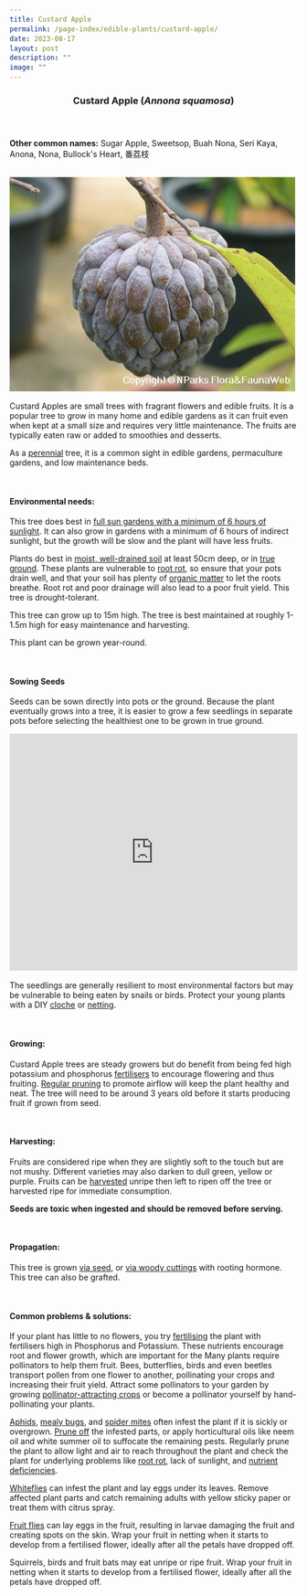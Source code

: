 ```yaml
---
title: Custard Apple
permalink: /page-index/edible-plants/custard-apple/
date: 2023-08-17
layout: post
description: ""
image: ""
---
```

<header>
	<h3>Custard Apple (<em>Annona squamosa</em>)</h3>
</header>
	
<section>
	<p><strong>Other common names:</strong> Sugar Apple, Sweetsop, Buah Nona, Seri Kaya, Anona, Nona, Bullock's Heart, 番荔枝</p>
	<br>
</section>

<section>
	<img title="Photo by Flora and Fauna Web." src="/images/Plants/custardapple_ffw.jfif">
	<p>Custard Apples are small trees with fragrant flowers and edible fruits. It is a popular tree to grow in many home and edible gardens as it can fruit even when kept at a small size and requires very little maintenance. The fruits are typically eaten raw or added to smoothies and desserts.</p>
	<p>As a <a href="/learn-more-about-gardening/glossary/#p">perennial</a> tree, it is a common sight in edible gardens, permaculture gardens, and low maintenance beds.</p>       
	<br>
</section>

<section>
	<h4>Environmental needs:</h4>
	<p>This tree does best in <a href="/page-index/horticulture-techniques/gauging-light">full sun gardens with a minimum of 6 hours of sunlight</a>. It can also grow in gardens with a minimum of 6 hours of indirect sunlight, but the growth will be slow and the plant will have less fruits.</p>
	<p>Plants do best in <a href="/page-index/horticulture-techniques/soil">moist, well-drained soil</a> at least 50cm deep, or in <a href="/page-index/horticulture-techniques/true-ground">true ground</a>. These plants are vulnerable to <a href="/page-index/plant-problems/root-rot">root rot</a>, so ensure that your pots drain well, and that your soil has plenty of <a href="/page-index/horticulture-techniques/soil-amendments">organic matter</a> to let the roots breathe. Root rot and poor drainage will also lead to a poor fruit yield. This tree is drought-tolerant.</p>
	<p>This tree can grow up to 15m high. The tree is best maintained at roughly 1-1.5m high for easy maintenance and harvesting.</p>
	<p>This plant can be grown year-round.</p>
	<br>
</section>

<section>
	<h4>Sowing Seeds</h4>
	<p>Seeds can be sown directly into pots or the ground. Because the plant eventually grows into a tree, it is easier to grow a few seedlings in separate pots before selecting the healthiest one to be grown in true ground.</p>
	<iframe width="100%" height="415" src="https://www.youtube.com/embed/x7J87wY7U6s" title="YouTube video player" frameborder="0" allow="accelerometer; autoplay; clipboard-write; encrypted-media; gyroscope; picture-in-picture; web-share" allowfullscreen=""></iframe>	<br>
	<p>The seedlings are generally resilient to most environmental factors but may be vulnerable to being eaten by snails or birds. Protect your young plants with a DIY <a href="/page-index/horticulture-techniques/cloches">cloche</a> or <a href="/page-index/hardscapes/netting">netting</a>.</p>
	<br>
</section>

<section>
  <h4>Growing:</h4>
	<p>Custard Apple trees are steady growers but do benefit from being fed high potassium and phosphorus <a href="/page-index/horticulture-techniques/fertilising">fertilisers</a> to encourage flowering and thus fruiting. <a href="/page-index/horticulture-techniques/pruning">Regular pruning</a> to promote airflow will keep the plant healthy and neat. 
The tree will need to be around 3 years old before it starts producing fruit if grown from seed.</p>
	<br>
</section>

<section>
	<h4>Harvesting:</h4>
	<p>Fruits are considered ripe when they are slightly soft to the touch but are not mushy. Different varieties may also darken to dull green, yellow or purple. Fruits can be <a href="/page-index/horticulture-techniques/harvesting-hygiene">harvested</a> unripe then left to ripen off the tree or harvested ripe for immediate consumption.</p>
	<p><b>Seeds are toxic when ingested and should be removed before serving.</b></p>
	<br>
</section>

<section>
	<h4>Propagation:</h4>
	<p>This tree is grown <a href="/page-index/horticulture-techniques/propagating-by-seeds">via seed</a>, or <a href="/page-index/horticulture-techniques/propagation-by-cuttings">via woody cuttings</a> with rooting hormone. This tree can also be grafted.</p>
	<br>
</section>

<section>
	<h4>Common problems &amp; solutions:</h4>
	<p>If your plant has little to no flowers, you try <a href="/page-index/horticulture-techniques/fertilising">fertilising</a> the plant with fertilisers high in Phosphorus and Potassium. These nutrients encourage root and flower growth, which are important for the Many plants require pollinators to help them fruit. Bees, butterflies, birds and even beetles transport pollen from one flower to another, pollinating your crops and increasing their fruit yield. Attract some pollinators to your garden by growing <a href="/page-index/glossary/biodiversity-sttracting-plants">pollinator-attracting crops</a> or become a pollinator yourself by hand-pollinating your plants.</p>
	<p><a href="/page-index/pests/aphids">Aphids</a>, <a href="/page-index/pests/mealy-bugs">mealy bugs</a>, and <a href="/page-index/pests/spider-mites">spider mites</a> often infest the plant if it is sickly or overgrown. <a href="/page-index/horticulture-techniques/pruning">Prune off</a> the infested parts, or apply horticultural oils like neem oil and white summer oil to suffocate the remaining pests. Regularly prune the plant to allow light and air to reach throughout the plant and check the plant for underlying problems like <a href="/page-index/plant-problems/root-rot">root rot</a>, lack of sunlight, and <a href="/page-index/horticulture-techniques/nurient-deficiencies">nutrient deficiencies</a>.</p>
	<p><a href="/page-index/pests/whiteflies">Whiteflies</a> can infest the plant and lay eggs under its leaves. Remove affected plant parts and catch remaining adults with yellow sticky paper or treat them with citrus spray.</p> 
	<p><a href="/page-index/pests/oriental-fruit-flies">Fruit flies</a> can lay eggs in the fruit, resulting in larvae damaging the fruit and creating spots on the skin. Wrap your fruit in netting when it starts to develop from a fertilised flower, ideally after all the petals have dropped off.</p>
	<p>Squirrels, birds and fruit bats may eat unripe or ripe fruit. Wrap your fruit in netting when it starts to develop from a fertilised flower, ideally after all the petals have dropped off.</p>
	<br>
</section>